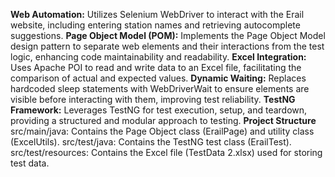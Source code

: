 **Web Automation:** Utilizes Selenium WebDriver to interact with the Erail website, including entering station names and retrieving autocomplete suggestions.
**Page Object Model (POM):** Implements the Page Object Model design pattern to separate web elements and their interactions from the test logic, enhancing code maintainability and readability.
**Excel Integration:** Uses Apache POI to read and write data to an Excel file, facilitating the comparison of actual and expected values.
**Dynamic Waiting:** Replaces hardcoded sleep statements with WebDriverWait to ensure elements are visible before interacting with them, improving test reliability.
**TestNG Framework:** Leverages TestNG for test execution, setup, and teardown, providing a structured and modular approach to testing.
**Project Structure**
src/main/java: Contains the Page Object class (ErailPage) and utility class (ExcelUtils).
src/test/java: Contains the TestNG test class (ErailTest).
src/test/resources: Contains the Excel file (TestData 2.xlsx) used for storing test data.
